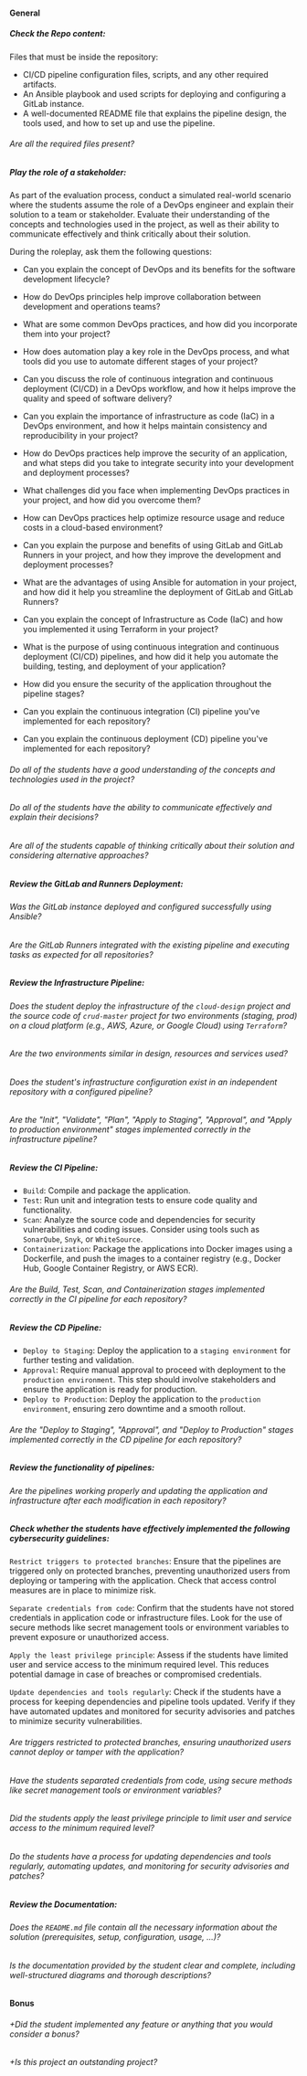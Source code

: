 #### General

##### Check the Repo content:

Files that must be inside the repository:

- CI/CD pipeline configuration files, scripts, and any other required artifacts.
- An Ansible playbook and used scripts for deploying and configuring a GitLab instance.
- A well-documented README file that explains the pipeline design, the tools used, and how to set up and use the pipeline.

###### Are all the required files present?

##### Play the role of a stakeholder:

As part of the evaluation process, conduct a simulated real-world scenario where the students assume the role of a DevOps engineer and explain their solution to a team or stakeholder. Evaluate their understanding of the concepts and technologies used in the project, as well as their ability to communicate effectively and think critically about their solution.

During the roleplay, ask them the following questions:

- Can you explain the concept of DevOps and its benefits for the software development lifecycle?

- How do DevOps principles help improve collaboration between development and operations teams?

- What are some common DevOps practices, and how did you incorporate them into your project?

- How does automation play a key role in the DevOps process, and what tools did you use to automate different stages of your project?

- Can you discuss the role of continuous integration and continuous deployment (CI/CD) in a DevOps workflow, and how it helps improve the quality and speed of software delivery?

- Can you explain the importance of infrastructure as code (IaC) in a DevOps environment, and how it helps maintain consistency and reproducibility in your project?

- How do DevOps practices help improve the security of an application, and what steps did you take to integrate security into your development and deployment processes?

- What challenges did you face when implementing DevOps practices in your project, and how did you overcome them?

- How can DevOps practices help optimize resource usage and reduce costs in a cloud-based environment?

- Can you explain the purpose and benefits of using GitLab and GitLab Runners in your project, and how they improve the development and deployment processes?

- What are the advantages of using Ansible for automation in your project, and how did it help you streamline the deployment of GitLab and GitLab Runners?

- Can you explain the concept of Infrastructure as Code (IaC) and how you implemented it using Terraform in your project?

- What is the purpose of using continuous integration and continuous deployment (CI/CD) pipelines, and how did it help you automate the building, testing, and deployment of your application?

- How did you ensure the security of the application throughout the pipeline stages?

- Can you explain the continuous integration (CI) pipeline you've implemented for each repository?

- Can you explain the continuous deployment (CD) pipeline you've implemented for each repository?

###### Do all of the students have a good understanding of the concepts and technologies used in the project?

###### Do all of the students have the ability to communicate effectively and explain their decisions?

###### Are all of the students capable of thinking critically about their solution and considering alternative approaches?

##### Review the GitLab and Runners Deployment:

###### Was the GitLab instance deployed and configured successfully using Ansible?

###### Are the GitLab Runners integrated with the existing pipeline and executing tasks as expected for all repositories?

##### Review the Infrastructure Pipeline:

###### Does the student deploy the infrastructure of the `cloud-design` project and the source code of `crud-master` project for two environments (staging, prod) on a cloud platform (e.g., AWS, Azure, or Google Cloud) using `Terraform`?

###### Are the two environments similar in design, resources and services used?

###### Does the student's infrastructure configuration exist in an independent repository with a configured pipeline?

###### Are the "Init", "Validate", "Plan", "Apply to Staging", "Approval", and "Apply to production environment" stages implemented correctly in the infrastructure pipeline?

##### Review the CI Pipeline:

- `Build`: Compile and package the application.
- `Test`: Run unit and integration tests to ensure code quality and functionality.
- `Scan`: Analyze the source code and dependencies for security vulnerabilities and coding issues. Consider using tools such as `SonarQube`, `Snyk`, or `WhiteSource`.
- `Containerization`: Package the applications into Docker images using a Dockerfile, and push the images to a container registry (e.g., Docker Hub, Google Container Registry, or AWS ECR).

###### Are the Build, Test, Scan, and Containerization stages implemented correctly in the CI pipeline for each repository?

##### Review the CD Pipeline:

- `Deploy to Staging`: Deploy the application to a `staging environment` for further testing and validation.
- `Approval`: Require manual approval to proceed with deployment to the `production environment`. This step should involve stakeholders and ensure the application is ready for production.
- `Deploy to Production`: Deploy the application to the `production environment`, ensuring zero downtime and a smooth rollout.

###### Are the "Deploy to Staging", "Approval", and "Deploy to Production" stages implemented correctly in the CD pipeline for each repository?

##### Review the functionality of pipelines:

###### Are the pipelines working properly and updating the application and infrastructure after each modification in each repository?

##### Check whether the students have effectively implemented the following cybersecurity guidelines:

`Restrict triggers to protected branches`: Ensure that the pipelines are triggered only on protected branches, preventing unauthorized users from deploying or tampering with the application. Check that access control measures are in place to minimize risk.

`Separate credentials from code`: Confirm that the students have not stored credentials in application code or infrastructure files. Look for the use of secure methods like secret management tools or environment variables to prevent exposure or unauthorized access.

`Apply the least privilege principle`: Assess if the students have limited user and service access to the minimum required level. This reduces potential damage in case of breaches or compromised credentials.

`Update dependencies and tools regularly`: Check if the students have a process for keeping dependencies and pipeline tools updated. Verify if they have automated updates and monitored for security advisories and patches to minimize security vulnerabilities.

###### Are triggers restricted to protected branches, ensuring unauthorized users cannot deploy or tamper with the application?

###### Have the students separated credentials from code, using secure methods like secret management tools or environment variables?

###### Did the students apply the least privilege principle to limit user and service access to the minimum required level?

###### Do the students have a process for updating dependencies and tools regularly, automating updates, and monitoring for security advisories and patches?

##### Review the Documentation:

###### Does the `README.md` file contain all the necessary information about the solution (prerequisites, setup, configuration, usage, ...)?

###### Is the documentation provided by the student clear and complete, including well-structured diagrams and thorough descriptions?

#### Bonus

###### +Did the student implemented any feature or anything that you would consider a bonus?

###### +Is this project an outstanding project?
